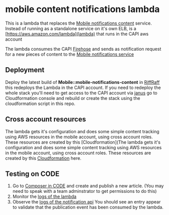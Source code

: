 # mobile content notifications lambda

This is a lambda that replaces the [Mobile notifications content]([https://github.com/guardian/mobile-notifications-content]) service. Instead of running as a standalone service on it's own ELB, is a [https://aws.amazon.com/lambda](lambda) that runs in the CAPI aws account

The lambda consumes the CAPI [Firehose](http://docs.aws.amazon.com/firehose/latest/dev/what-is-this-service.html) and sends as notification request for a new pieces of content to the [Mobile notifications service](https://github.com/guardian/mobile-notifications) 

## Deployment

Deploy the latest build of **Mobile::mobile-notifications-content** in [RiffRaff](https://riffraff.gutools.co.uk)  this redeploys the Lambda in the CAPI account. If you need to redeploy the whole stack you'll need to get access to the CAPI account via [janus](https://janus.gutools.co.uk) go to Cloudformation console and rebuild or create the stack using the cloudformation script in this repo. 
 
## Cross account resources

The lambda gets it's configuration and does some simple content tracking using AWS resources in the mobile account, using cross account roles. These resources are created by this [Cloudformation](The lambda gets it's configuration and does some simple content tracking using AWS resources in the mobile account, using cross account roles. These resources are created by this [Cloudformation]()
 here.

## Testing on CODE

1) Go to [Composer in CODE](https://composer.code.dev-gutools.co.uk/) and create and publish a new article. (You may need to speak with a team adminstrator to get permissions to do this)
2) Monitor the [logs of the lambda](https://logs.gutools.co.uk/s/content-platforms/app/discover#/?_g=(filters:!(),refreshInterval:(pause:!t,value:0),time:(from:now-15m,to:now))&_a=(columns:!(),filters:!(('$state':(store:appState),meta:(alias:!n,disabled:!f,index:b0be43a0-59d7-11e8-a75a-b7af20e8f748,key:stage,negate:!f,params:(query:CODE),type:phrase),query:(match_phrase:(stage:CODE))),('$state':(store:appState),meta:(alias:!n,disabled:!f,index:b0be43a0-59d7-11e8-a75a-b7af20e8f748,key:app,negate:!f,params:(query:mobile-notifications-content),type:phrase),query:(match_phrase:(app:mobile-notifications-content)))),index:b0be43a0-59d7-11e8-a75a-b7af20e8f748,interval:auto,query:(language:kuery,query:''),sort:!(!('@timestamp',desc))))
3) Observe the [logs of the notification api](https://logs.gutools.co.uk/s/mobile/app/discover#/view/8cc67480-07a1-11ef-a06c-911a16951718?_g=(filters:!(),refreshInterval:(pause:!t,value:0),time:(from:now-2h,to:now))&_a=(columns:!(message),filters:!(('$state':(store:appState),meta:(alias:!n,disabled:!f,index:'26bd67e0-d55e-11e9-923e-49c5b785a0b2',key:app,negate:!f,params:(query:notification),type:phrase),query:(match_phrase:(app:notification))),('$state':(store:appState),meta:(alias:!n,disabled:!f,index:'26bd67e0-d55e-11e9-923e-49c5b785a0b2',key:stage,negate:!f,params:(query:CODE),type:phrase),query:(match_phrase:(stage:CODE)))),grid:(),hideChart:!f,index:'26bd67e0-d55e-11e9-923e-49c5b785a0b2',interval:auto,query:(language:kuery,query:'%22Notification%20was%20sent%22'),sort:!(!('@timestamp',desc))))
You should see an entry appear to validate that the publication event has been consumed by the lambda.